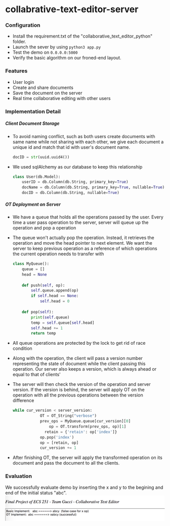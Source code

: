 # collabrative-text-editor-server

### Configuration
* Install the requirement.txt of the "collaborative_text_editor_python" folder.
* Launch the sever by using `python3 app.py`
* Test the demo on `0.0.0.0:5000`
* Verify the basic algorithm on our froned-end layout.

### Features

* User login
* Create and share documents
* Save the document on the server
* Real time collaborative editing with other users

### Implementation Detail

##### Client Document Storage

* To avoid naming conflict, such as both users create documents with same name while not sharing with each other, we give each document a unique id and match that id with user's document name.

  ```python
  docID = str(uuid.uuid4())
  ```

* We used sqlAlchemy as our database to keep this relationship

  ```python
  class User(db.Model):
      userID = db.Column(db.String, primary_key=True)
      docName = db.Column(db.String, primary_key=True, nullable=True)
      docID = db.Column(db.String, nullable=True)
  ```

##### OT Deployment on Server

* We have a queue that holds all the operations passed by the user. Every time a user pass operation to the server, server will queue up the operation and pop a operation

* The queue won't actually pop the operation. Instead, it retrieves the operation and move the head pointer to next element. We want the server to keep previous operation as a reference of which operations the current operation needs to transfer with

  ```python
  class MyQueue():
      queue = []
      head = None
  
      def push(self, op):
          self.queue.append(op)
          if self.head == None:
              self.head = 0
  
      def pop(self):
          print(self.queue)
          temp = self.queue[self.head]
          self.head += 1
          return temp
  
  ```

  

* All queue operations are protected by the lock to get rid of race condition

* Along with the operation, the client will pass a version number representing the state of document while the client passing this operation. Our server also keeps a version, which is always ahead or equal to that of clients'

* The server will then check the version of the operation and server version. If the version is behind, the server will apply OT on the operation with all the previous operations between the version difference

  ```python
  while cur_version < server_version:
              OT = OT_String("verbose")
              prev_ops = MyQueue.queue[cur_version][0]
  			      op = OT.transform(prev_ops, op)[1]
          		retain = {'retain': op['index']}
              op.pop('index')
              op = [retain, op]
              cur_version += 1
  ```
  

* After finishing OT, the server will apply the transformed operation on its document and pass the document to all the clients.

### Evaluation
We successfully evaluate demo by inserting the x and y to the begining and end of the initial status "abc".
<img src="meeting_notes/evaluation.png">
